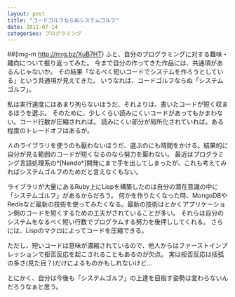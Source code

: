 ```yaml
---
layout: post
title: "コードゴルフならぬシステムゴルフ"
date: 2011-07-14
categories: プログラミング
---
```

 ##(img-m http://mrg.bz/XuB7HT)
ふと、自分のプログラミングに対する趣味・趣向について振り返ってみた。
今まで自分の作ってきた作品には、共通項があるんじゃないか。
その結果「なるべく短いコードでシステムを作ろうとしている」という共通項が見えてきた。
いうなれば、コードゴルフならぬ「システムゴルフ」。

私は実行速度にはあまり拘らないほうだ、それよりは、書いたコードが短く収まるほうを選ぶ。
そのために、少しくらい読みにくいコードがあってもかまわない。コード行数が圧縮されれば。
読みにくい部分が局所化されていれば。ある程度のトレードオフはあるが。

人のライブラリを使うのも厭わないほうだ、選ぶのにも時間をかける。結果的に自分が見る範囲のコードが短くなるのなら努力を厭わない。
最近はプログラミング言語処理系の*[Nendo*]開発にまで手を出してしまったが、これも考えてみればシステムゴルフのためだと言えなくもない。

ライブラリが大量にあるRuby上にLispを構築したのは自分の潜在意識の中に「システムゴルフ」があるからだろう。
何かを作りたくなった時、MongoDBやRedisなど最新の技術を使ってみたくなる。最新の技術はとかくアプリケーション側のコードを短くするための工夫がされていることが多い。
それらは自分のシステムをなるべく短い行数でプログラムする努力を後押ししてくれる。
さらには、Lispのマクロによってコードを圧縮できる。

ただし、短いコードは意味が濃縮されているので、他人からはファーストインプレッションで拒否反応を起こされることもあるのが欠点。
実は拒否反応は括弧の多さ(見た目？)だけによるものかもしれないけど…

とにかく、自分は今後も「システムゴルフ」の上達を目指す姿勢は変わらないんだろうなぁと思う。
